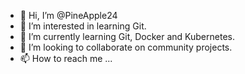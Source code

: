 - 👋 Hi, I’m @PineApple24
- 👀 I’m interested in learning Git.
- 🌱 I’m currently learning Git, Docker and Kubernetes.
- 💞️ I’m looking to collaborate on community projects.
- 📫 How to reach me ...

<!---
PineApple24/PineApple24 is a ✨ special ✨ repository because its `README.md` (this file) appears on your GitHub profile.
You can click the Preview link to take a look at your changes.
--->
